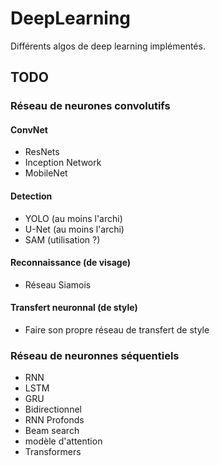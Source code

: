 # DeepLearning
Différents algos de deep learning implémentés.


## TODO 

### Réseau de neurones convolutifs

#### ConvNet
- ResNets
- Inception Network
- MobileNet

#### Detection
- YOLO (au moins l'archi)
- U-Net (au moins l'archi)
- SAM (utilisation ?)

#### Reconnaissance (de visage)
- Réseau Siamois

#### Transfert neuronnal (de style)
- Faire son propre réseau de transfert de style

### Réseau de neuronnes séquentiels
- RNN
- LSTM
- GRU
- Bidirectionnel
- RNN Profonds
- Beam search
- modèle d'attention
- Transformers
